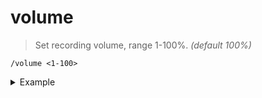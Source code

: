 # volume
> Set recording volume, range 1-100%. _(default 100%)_

```
/volume <1-100>
```
<details>
<summary>Example</summary>

```
/volume 80
```
</details>


